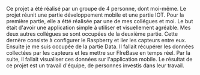 Ce projet a été réalisé par un groupe de 4 personne, dont moi-même.
Le projet réunit une partie développement mobile et une partie IOT. 
Pour la première partie, elle a étté réalisée par une de mes collégues et moi. Le but était d'avoir une application simple à utiliser et visuellement agréable.
Mes deux autres collégues se sont occupées de la deuxième partie. Cette dernère consiste à configurer le Raspberry et lier les capteurs entre eux.
Ensuite je me suis occupée de la partie Data. Il fallait récupérer les données collectées par les capteurs et les mettre sur FIreBase en temps réel.
Par la suite, il fallait visualiser ces données sur l'application mobile.
Le résultat de ce projet est un travail d'équipe, de personnes investis dans leur travail.

